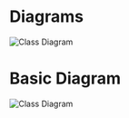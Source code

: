 # Diagrams

![Class Diagram](http://www.plantuml.com/plantuml/proxy?src=https://raw.githubusercontent.com/ocean-perception/mobile_robotics_python/main/docs/UML/instance.puml?token=GHSAT0AAAAAABTZOJMD5ZSL7SVZNSIYTGFOYXWM7IQ)

# Basic Diagram
![Class Diagram](http://www.plantuml.com/plantuml/proxy?src=https://raw.githubusercontent.com/ocean-perception/mobile_robotics_python/main/docs/UML/sensethinkact.puml?token=GHSAT0AAAAAABTZOJMD5ZSL7SVZNSIYTGFOYXWM7IQ)
